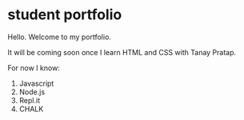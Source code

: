 # student portfolio

Hello. Welcome to my portfolio.

 It will be coming soon once I learn HTML and CSS with Tanay Pratap.

 For now I know:

 1. Javascript
 2. Node.js
 3. Repl.it
 4. CHALK